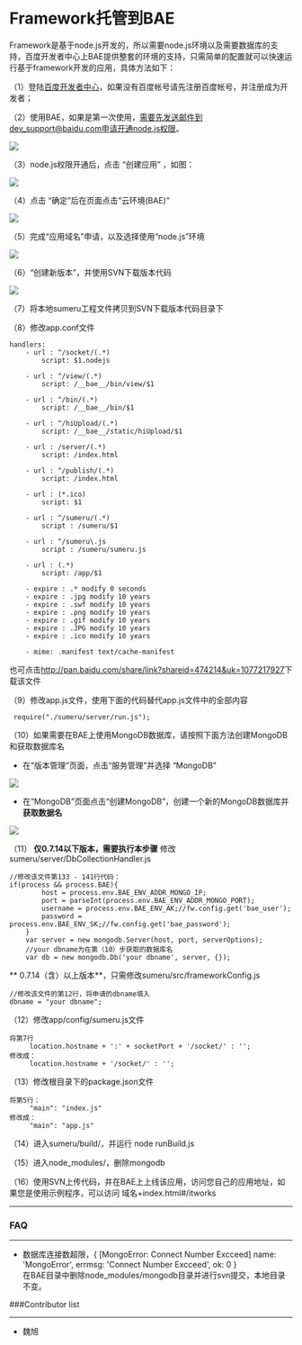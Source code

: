 # Framework托管到BAE


Framework是基于node.js开发的，所以需要node.js环境以及需要数据库的支持，百度开发者中心上BAE提供整套的环境的支持，只需简单的配置就可以快速运行基于framework开发的应用，具体方法如下：


（1）登陆[百度开发者中心](http://developer.baidu.com)，如果没有百度帐号请先注册百度帐号，并注册成为开发者；


（2）使用BAE，如果是第一次使用，需要先发送邮件到dev_support@baidu.com申请开通node.js权限。

![](images/intro_4_2.png)

（3）node.js权限开通后，点击 “创建应用” ，如图：

![](images/intro_4_3.png)

（4）点击 “确定”后在页面点击“云环境(BAE)”

![](images/intro_4_4.png)

（5）完成“应用域名”申请，以及选择使用“node.js”环境

![](images/intro_4_5.png)

（6）“创建新版本”，并使用SVN下载版本代码

![](images/intro_4_6.png)

（7）将本地sumeru工程文件拷贝到SVN下载版本代码目录下

（8）修改app.conf文件

	handlers:
  		- url : ^/socket/(.*)
    		script: $1.nodejs
    		
  		- url : ^/view/(.*)
    		script: /__bae__/bin/view/$1

  		- url : ^/bin/(.*)
    		script: /__bae__/bin/$1

  		- url : ^/hiUpload/(.*)
    		script: /__bae__/static/hiUpload/$1

  		- url : /server/(.*)
    		script: /index.html

  		- url : ^/publish/(.*)
    		script: /index.html

  		- url : (*.ico)
    		script: $1
  
  		- url : ^/sumeru/(.*)
    		script : /sumeru/$1
  
  		- url : ^/sumeru\.js
    		script : /sumeru/sumeru.js
    
  		- url : (.*)
    		script: /app/$1
    
  		- expire : .* modify 0 seconds
  		- expire : .jpg modify 10 years
  		- expire : .swf modify 10 years
  		- expire : .png modify 10 years
  		- expire : .gif modify 10 years
  		- expire : .JPG modify 10 years
  		- expire : .ico modify 10 years
  
  		- mime: .manifest text/cache-manifest
  		
  		
  也可点击<http://pan.baidu.com/share/link?shareid=474214&uk=1077217927>下载该文件
	
（9）修改app.js文件，使用下面的代码替代app.js文件中的全部内容

	 require("./sumeru/server/run.js");
	
（10）如果需要在BAE上使用MongoDB数据库，请按照下面方法创建MongoDB和获取数据库名

* 在“版本管理”页面，点击“服务管理”并选择 “MongoDB”

![](images/selectMongo.png)	

* 在“MongoDB”页面点击“创建MongoDB”，创建一个新的MongoDB数据库并**获取数据名**

![](images/createMongo.png)	

	 
（11） **仅0.7.14以下版本，需要执行本步骤**  修改sumeru/server/DbCollectionHandler.js

	//修改该文件第133 - 141行代码：
	if(process && process.BAE){
            host = process.env.BAE_ENV_ADDR_MONGO_IP;
            port = parseInt(process.env.BAE_ENV_ADDR_MONGO_PORT);
            username = process.env.BAE_ENV_AK;//fw.config.get('bae_user');
            password = process.env.BAE_ENV_SK;//fw.config.get('bae_password');
        }       
        var server = new mongodb.Server(host, port, serverOptions);
        //your dbname为在第（10）步获取的数据库名
        var db = new mongodb.Db('your dbname', server, {});
        
** 0.7.14（含）以上版本**，只需修改sumeru/src/frameworkConfig.js

	//修改该文件的第12行，将申请的dbname填入	
	dbname = "your dbname";
    
（12）修改app/config/sumeru.js文件

	将第7行
	     location.hostname + ':' + socketPort + '/socket/' : '';
	修改成：
	     location.hostname + '/socket/' : '';
      		
	
（13）修改根目录下的package.json文件

	将第5行：
	     "main": "index.js"
	修改成：
	     "main": "app.js"
	     
（14）进入sumeru/build/，并运行 node runBuild.js

（15）进入node_modules/，删除mongodb

（16）使用SVN上传代码，并在BAE上上线该应用，访问您自己的应用地址，如果您是使用示例程序，可以访问 域名+index.html#/itworks

-------

### FAQ

------

* 数据库连接数超限，{ [MongoError: Connect Number Excceed] name: 'MongoError', errmsg: 'Connect Number Excceed', ok: 0 }   
	在BAE目录中删除node_modules/mongodb目录并进行svn提交，本地目录不变。


###Contributor list

------

* 魏旭

